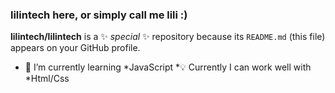 ### lilintech here, or simply call me lili :)

**lilintech/lilintech** is a ✨ _special_ ✨ repository because its `README.md` (this file) appears on your GitHub profile.


* 🔭 I’m currently learning 
  *JavaScript
*💡 Currently I can work well with
  *Html/Css


